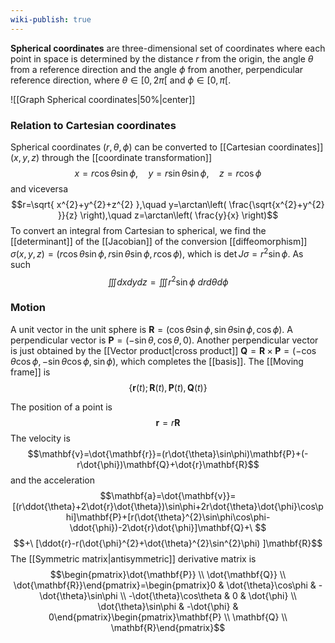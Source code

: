 ```yaml
---
wiki-publish: true
---
```

**Spherical coordinates** are three-dimensional set of coordinates where each point in space is determined by the distance $r$ from the origin, the angle $\theta$ from a reference direction and the angle $\phi$ from another, perpendicular reference direction, where $\theta\in[0,2\pi[$ and $\phi\in[0,\pi[$.

![[Graph Spherical coordinates|50%|center]]

### Relation to Cartesian coordinates
Spherical coordinates $(r,\theta,\phi)$ can be converted to [[Cartesian coordinates]] $(x,y,z)$ through the [[coordinate transformation]]
$$x=r\cos\theta\sin\phi, \quad y=r\sin\theta\sin\phi, \quad z=r\cos\phi$$
and viceversa
$$r=\sqrt{ x^{2}+y^{2}+z^{2} },\quad y=\arctan\left( \frac{\sqrt{x^{2}+y^{2} }}{z} \right),\quad z=\arctan\left( \frac{y}{x} \right)$$
To convert an integral from Cartesian to spherical, we find the [[determinant]] of the [[Jacobian]] of the conversion [[diffeomorphism]] $\sigma(x,y,z)=(r\cos\theta\sin\phi,r\sin\theta\sin\phi,r\cos\phi)$, which is $\det J\sigma=r^{2}\sin \phi$. As such
$$\iiint dxdydz=\iiint r^{2}\sin \phi\ drd\theta d\phi$$
### Motion
A unit vector in the unit sphere is $\mathbf{R}=(\cos\theta\sin\phi,\sin\theta\sin\phi,\cos\phi)$. A perpendicular vector is $\mathbf{P}=(-\sin\theta,\cos\theta,0)$. Another perpendicular vector is just obtained by the [[Vector product|cross product]] $\mathbf{Q}=\mathbf{R}\times\mathbf{P}=(-\cos\theta\cos\phi,-\sin\theta\cos\phi,\sin\phi)$, which completes the [[basis]]. The [[Moving frame]] is
$$\{\mathbf{r}(t);\mathbf{R}(t),\mathbf{P}(t),\mathbf{Q}(t)\}$$

The position of a point is
$$\mathbf{r}=r\mathbf{R}$$
The velocity is
$$\mathbf{v}=\dot{\mathbf{r}}=(r\dot{\theta}\sin\phi)\mathbf{P}+(-r\dot{\phi})\mathbf{Q}+\dot{r}\mathbf{R}$$
and the acceleration
$$\mathbf{a}=\dot{\mathbf{v}}=[(r\ddot{\theta}+2\dot{r}\dot{\theta})\sin\phi+2r\dot{\theta}\dot{\phi}\cos\phi]\mathbf{P}+[r(\dot{\theta}^{2}\sin\phi\cos\phi-\ddot{\phi})-2\dot{r}\dot{\phi}]\mathbf{Q}+\ $$
$$+\ [\ddot{r}-r(\dot{\phi}^{2}+\dot{\theta}^{2}\sin^{2}\phi)
]\mathbf{R}$$
The [[Symmetric matrix|antisymmetric]] derivative matrix is
$$\begin{pmatrix}\dot{\mathbf{P}} \\ \dot{\mathbf{Q}} \\ \dot{\mathbf{R}}\end{pmatrix}=\begin{pmatrix}0 & \dot{\theta}\cos\phi & -\dot{\theta}\sin\phi \\ -\dot{\theta}\cos\theta & 0 & \dot{\phi} \\ \dot{\theta}\sin\phi & -\dot{\phi} & 0\end{pmatrix}\begin{pmatrix}\mathbf{P} \\ \mathbf{Q} \\ \mathbf{R}\end{pmatrix}$$
